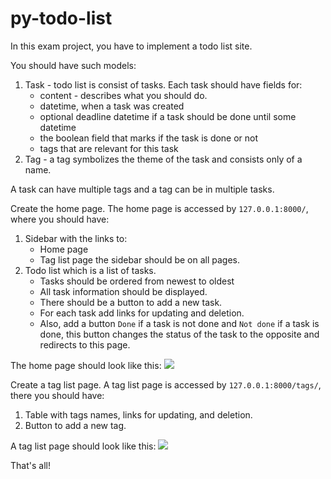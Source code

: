 # py-todo-list

In this exam project, you have to implement a todo list site.

You should have such models:
1. Task - todo list is consist of tasks. Each task should have fields for:
    - content - describes what you should do.
    - datetime, when a task was created
    - optional deadline datetime if a task should be done until some 
datetime
    - the boolean field that marks if the task is done or not
    - tags that are relevant for this task
2. Tag - a tag symbolizes the theme of the task and consists only of a name.

A task can have multiple tags and a tag can be in multiple tasks.

Create the home page. The home page is accessed by `127.0.0.1:8000/`, where you 
should have:
1. Sidebar with the links to:
   - Home page
   - Tag list page
    the sidebar should be on all pages.
2. Todo list which is a list of tasks. 
   - Tasks should be ordered from newest to oldest
   - All task information should be displayed. 
   - There should be a button to add a new task. 
   - For each task add links for updating and deletion. 
   - Also, add a button `Done` if a task is not done and `Not done` if a task is 
done, this button changes the status of the task to the opposite and redirects 
to this page.

The home page should look like this: 
![](https://user-images.githubusercontent.com/80070761/164017081-59477a96-9030-420d-a36d-5e700bd0c589.png)

Create a tag list page. A tag list page is accessed by `127.0.0.1:8000/tags/`, 
there you should have:
1. Table with tags names, links for updating,  and deletion.
2. Button to add a new tag.

A tag list page should look like this:
![](https://user-images.githubusercontent.com/80070761/164017040-c76f5094-9e2d-4cc7-ad8d-8bfd776b6aca.png)

That's all!
